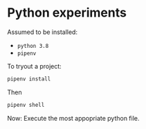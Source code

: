 # Python experiments

Assumed to be installed:
* `python 3.8`
* `pipenv`

To tryout a project:

``` sh
pipenv install
```

Then
``` sh
pipenv shell
```

Now: Execute the most appopriate python file.

